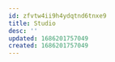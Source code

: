 ```yaml
---
id: zfvtw4ii9h4ydqtnd6tnxe9
title: Studio
desc: ''
updated: 1686201757049
created: 1686201757049
---
```

